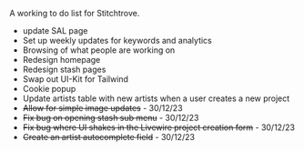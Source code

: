 A working to do list for Stitchtrove. 

- update SAL page
- Set up weekly updates for keywords and analytics
- Browsing of what people are working on 
- Redesign homepage
- Redesign stash pages
- Swap out UI-Kit for Tailwind
- Cookie popup
- Update artists table with new artists when a user creates a new project
- <del>Allow for simple image updates</del> - 30/12/23
- <del>Fix bug on opening stash sub menu</del> - 30/12/23
- <del>Fix bug where UI shakes in the Livewire project creation form</del> - 30/12/23
- <del>Create an artist autocomplete field</del> - 30/12/23